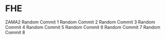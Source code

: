 # FHE
ZAMA2
Random Commit 1
Random Commit 2
Random Commit 3
Random Commit 4
Random Commit 5
Random Commit 6
Random Commit 7
Random Commit 8
